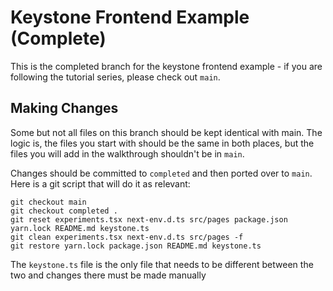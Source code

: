 # Keystone Frontend Example (Complete)

This is the completed branch for the keystone frontend example - if you are following the tutorial series, please check out `main`.

## Making Changes

Some but not all files on this branch should be kept identical with main. The logic is, the files you start with should be the same in both places, but the files you will add in the walkthrough shouldn't be in `main`.

Changes should be committed to `completed` and then ported over to `main`. Here is a git script that will do it as relevant:

```
git checkout main
git checkout completed .
git reset experiments.tsx next-env.d.ts src/pages package.json yarn.lock README.md keystone.ts
git clean experiments.tsx next-env.d.ts src/pages -f
git restore yarn.lock package.json README.md keystone.ts
```

The `keystone.ts` file is the only file that needs to be different between the two and changes there must be made manually
